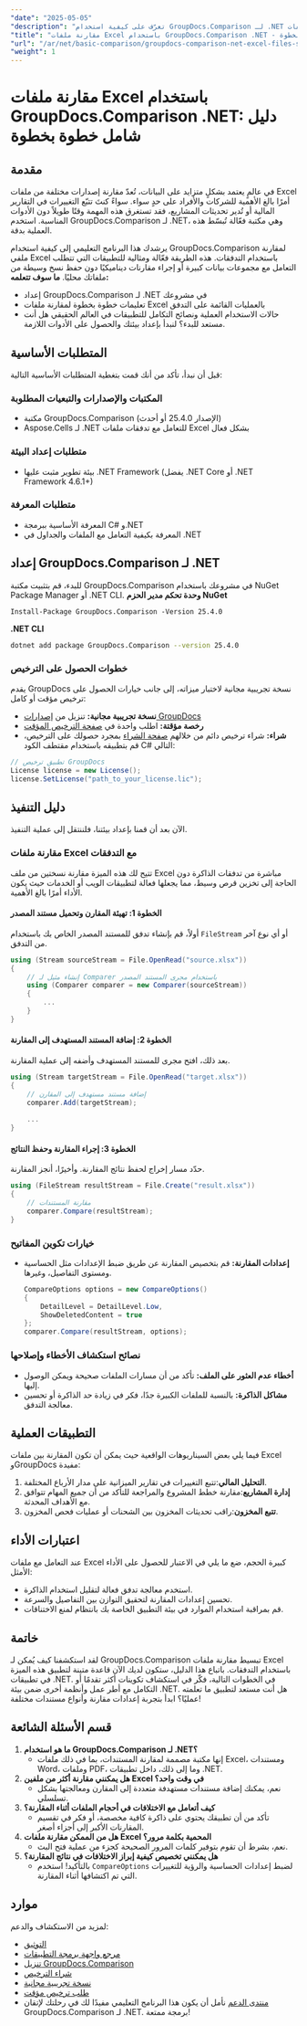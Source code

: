 ```yaml
---
"date": "2025-05-05"
"description": "تعرّف على كيفية استخدام GroupDocs.Comparison لـ .NET لمقارنة ملفات Excel بكفاءة من خلال هذا الدليل المفصل خطوة بخطوة. بسّط مهام إدارة بياناتك اليوم."
"title": "مقارنة ملفات Excel باستخدام GroupDocs.Comparison .NET - دليل شامل خطوة بخطوة"
"url": "/ar/net/basic-comparison/groupdocs-comparison-net-excel-files-step-by-step-guide/"
"weight": 1
---
```


# مقارنة ملفات Excel باستخدام GroupDocs.Comparison .NET: دليل شامل خطوة بخطوة
## مقدمة
في عالمٍ يعتمد بشكلٍ متزايد على البيانات، تُعدّ مقارنة إصدارات مختلفة من ملفات Excel أمرًا بالغ الأهمية للشركات والأفراد على حدٍ سواء. سواءً كنتَ تتبّع التغييرات في التقارير المالية أو تُدير تحديثات المشاريع، فقد تستغرق هذه المهمة وقتًا طويلاً دون الأدوات المناسبة. استخدم GroupDocs.Comparison لـ .NET، وهي مكتبة فعّالة تُبسّط هذه العملية بدقة.

يرشدك هذا البرنامج التعليمي إلى كيفية استخدام GroupDocs.Comparison لمقارنة ملفي Excel باستخدام التدفقات. هذه الطريقة فعّالة ومثالية للتطبيقات التي تتطلب التعامل مع مجموعات بيانات كبيرة أو إجراء مقارنات ديناميكيًا دون حفظ نسخ وسيطة من ملفاتك محليًا.
**ما سوف تتعلمه:**
- إعداد GroupDocs.Comparison لـ .NET في مشروعك
- تعليمات خطوة بخطوة لمقارنة ملفات Excel بالعمليات القائمة على التدفق
- حالات الاستخدام العملية ونصائح التكامل للتطبيقات في العالم الحقيقي
هل أنت مستعد للبدء؟ لنبدأ بإعداد بيئتك والحصول على الأدوات اللازمة.
## المتطلبات الأساسية
قبل أن نبدأ، تأكد من أنك قمت بتغطية المتطلبات الأساسية التالية:
### المكتبات والإصدارات والتبعيات المطلوبة
- مكتبة GroupDocs.Comparison (الإصدار 25.4.0 أو أحدث)
- Aspose.Cells لـ .NET للتعامل مع تدفقات ملفات Excel بشكل فعال
### متطلبات إعداد البيئة
- بيئة تطوير مثبت عليها .NET Framework (يفضل .NET Core أو .NET Framework 4.6.1+)
### متطلبات المعرفة
- المعرفة الأساسية ببرمجة C# و.NET
- المعرفة بكيفية التعامل مع الملفات والجداول في .NET
## إعداد GroupDocs.Comparison لـ .NET
للبدء، قم بتثبيت مكتبة GroupDocs.Comparison في مشروعك باستخدام NuGet Package Manager أو .NET CLI.
**وحدة تحكم مدير الحزم NuGet**
```shell
Install-Package GroupDocs.Comparison -Version 25.4.0
```
**.NET CLI**
```bash
dotnet add package GroupDocs.Comparison --version 25.4.0
```
### خطوات الحصول على الترخيص
يقدم GroupDocs نسخة تجريبية مجانية لاختبار ميزاته، إلى جانب خيارات الحصول على ترخيص مؤقت أو كامل:
- **نسخة تجريبية مجانية:** تنزيل من [إصدارات GroupDocs](https://releases.groupdocs.com/comparison/net/)
- **رخصة مؤقتة:** اطلب واحدة في [صفحة الترخيص المؤقت](https://purchase.groupdocs.com/temporary-license/)
- **شراء:** شراء ترخيص دائم من خلالهم [صفحة الشراء](https://purchase.groupdocs.com/buy)
بمجرد حصولك على الترخيص، قم بتطبيقه باستخدام مقتطف الكود C# التالي:
```csharp
// تطبيق ترخيص GroupDocs
License license = new License();
license.SetLicense("path_to_your_license.lic");
```
## دليل التنفيذ
الآن بعد أن قمنا بإعداد بيئتنا، فلننتقل إلى عملية التنفيذ.
### مقارنة ملفات Excel مع التدفقات
تتيح لك هذه الميزة مقارنة نسختين من ملف Excel مباشرة من تدفقات الذاكرة دون الحاجة إلى تخزين قرص وسيط، مما يجعلها فعالة لتطبيقات الويب أو الخدمات حيث يكون الأداء أمرًا بالغ الأهمية.
#### الخطوة 1: تهيئة المقارن وتحميل مستند المصدر
أولاً، قم بإنشاء تدفق للمستند المصدر الخاص بك باستخدام `FileStream` أو أي نوع آخر من التدفق.
```csharp
using (Stream sourceStream = File.OpenRead("source.xlsx"))
{
    // إنشاء مثيل لـ Comparer باستخدام مجرى المستند المصدر
    using (Comparer comparer = new Comparer(sourceStream))
    {
        ...
    }
}
```
#### الخطوة 2: إضافة المستند المستهدف إلى المقارنة
بعد ذلك، افتح مجرى للمستند المستهدف وأضفه إلى عملية المقارنة.
```csharp
using (Stream targetStream = File.OpenRead("target.xlsx"))
{
    // إضافة مستند مستهدف إلى المقارن
    comparer.Add(targetStream);
    
    ...
}
```
#### الخطوة 3: إجراء المقارنة وحفظ النتائج
حدّد مسار إخراج لحفظ نتائج المقارنة. وأخيرًا، أنجز المقارنة.
```csharp
using (FileStream resultStream = File.Create("result.xlsx"))
{
    // مقارنة المستندات
    comparer.Compare(resultStream);
}
```
### خيارات تكوين المفاتيح
- **إعدادات المقارنة:** قم بتخصيص المقارنة عن طريق ضبط الإعدادات مثل الحساسية ومستوى التفاصيل، وغيرها.
  ```csharp
  CompareOptions options = new CompareOptions()
  {
      DetailLevel = DetailLevel.Low,
      ShowDeletedContent = true
  };
  comparer.Compare(resultStream, options);
  ```
### نصائح استكشاف الأخطاء وإصلاحها
- **أخطاء عدم العثور على الملف:** تأكد من أن مسارات الملفات صحيحة ويمكن الوصول إليها.
- **مشاكل الذاكرة:** بالنسبة للملفات الكبيرة جدًا، فكر في زيادة حد الذاكرة أو تحسين معالجة التدفق.
## التطبيقات العملية
فيما يلي بعض السيناريوهات الواقعية حيث يمكن أن تكون المقارنة بين ملفات Excel وGroupDocs مفيدة:
1. **التحليل المالي**:تتبع التغييرات في تقارير الميزانية على مدار الأرباع المختلفة.
2. **إدارة المشاريع**:مقارنة خطط المشروع والمراجعة للتأكد من أن جميع المهام تتوافق مع الأهداف المحدثة.
3. **تتبع المخزون**:راقب تحديثات المخزون بين الشحنات أو عمليات فحص المخزون.
## اعتبارات الأداء
عند التعامل مع ملفات Excel كبيرة الحجم، ضع ما يلي في الاعتبار للحصول على الأداء الأمثل:
- استخدم معالجة تدفق فعالة لتقليل استخدام الذاكرة.
- تحسين إعدادات المقارنة لتحقيق التوازن بين التفاصيل والسرعة.
- قم بمراقبة استخدام الموارد في بيئة التطبيق الخاصة بك بانتظام لمنع الاختناقات.
## خاتمة
لقد استكشفنا كيف يُمكن لـ GroupDocs.Comparison تبسيط مقارنة ملفات Excel باستخدام التدفقات. باتباع هذا الدليل، ستكون لديك الآن قاعدة متينة لتطبيق هذه الميزة في تطبيقات .NET. في الخطوات التالية، فكّر في استكشاف تكوينات أكثر تقدمًا أو التكامل مع أطر عمل وأنظمة أخرى ضمن بيئة .NET.
هل أنت مستعد لتطبيق ما تعلمته عمليًا؟ ابدأ بتجربة إعدادات مقارنة وأنواع مستندات مختلفة!
## قسم الأسئلة الشائعة
1. **ما هو استخدام GroupDocs.Comparison لـ .NET؟**
   - إنها مكتبة مصممة لمقارنة المستندات، بما في ذلك ملفات Excel، ومستندات Word، وملفات PDF، وما إلى ذلك، داخل تطبيقات .NET.
2. **هل يمكنني مقارنة أكثر من ملفين Excel في وقت واحد؟**
   - نعم، يمكنك إضافة مستندات مستهدفة متعددة إلى المقارن ومعالجتها بشكل تسلسلي.
3. **كيف أتعامل مع الاختلافات في أحجام الملفات أثناء المقارنة؟**
   - تأكد من أن تطبيقك يحتوي على ذاكرة كافية مخصصة، أو فكر في تقسيم المقارنات الأكبر إلى أجزاء أصغر.
4. **هل من الممكن مقارنة ملفات Excel المحمية بكلمة مرور؟**
   - نعم، بشرط أن تقوم بتوفير كلمات المرور الصحيحة كجزء من عملية فتح البث.
5. **هل يمكنني تخصيص كيفية إبراز الاختلافات في نتائج المقارنة؟**
   - بالتأكيد! استخدم `CompareOptions` لضبط إعدادات الحساسية والرؤية للتغييرات التي تم اكتشافها أثناء المقارنة.
## موارد
لمزيد من الاستكشاف والدعم:
- [التوثيق](https://docs.groupdocs.com/comparison/net/)
- [مرجع واجهة برمجة التطبيقات](https://reference.groupdocs.com/comparison/net/)
- [تنزيل GroupDocs.Comparison](https://releases.groupdocs.com/comparison/net/)
- [شراء الترخيص](https://purchase.groupdocs.com/buy)
- [نسخة تجريبية مجانية](https://releases.groupdocs.com/comparison/net/)
- [طلب ترخيص مؤقت](https://purchase.groupdocs.com/temporary-license/)
- [منتدى الدعم](https://forum.groupdocs.com/c/comparison/)
نأمل أن يكون هذا البرنامج التعليمي مفيدًا لك في رحلتك لإتقان GroupDocs.Comparison لـ .NET. برمجة ممتعة!